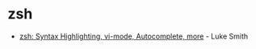 # zsh

* [zsh: Syntax Highlighting, vi-mode, Autocomplete, more](https://www.youtube.com/watch?v=eLEo4OQ-cuQ) - Luke Smith

